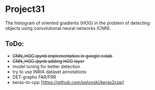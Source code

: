 # Project31
The histogram of oriented gradients (HOG) in the problem of detecting objects using convolutional neural networks (CNN).

## ToDo:
  * ~~CNN_HOG.ipynb implementation in google colab~~
  * ~~CNN_HOG.ipynb adding HOG layer~~
  * model tuning for better detection
  * try to use INRIA dataset annotations 
  * DET-graphs FAR/FRR
  * keras-to-cpp [https://github.com/pplonski/keras2cpp]
  

